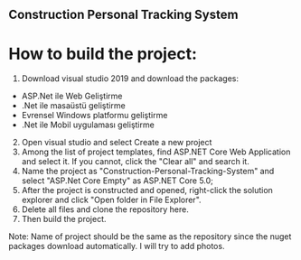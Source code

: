 ## Construction Personal Tracking System

# How to build the project:
1. Download visual studio 2019 and download the packages:
  - ASP.Net ile Web Geliştirme
  - .Net ile masaüstü geliştirme
  - Evrensel Windows platformu geliştirme
  - .Net ile Mobil uygulaması geliştirme
2. Open visual studio and select Create a new project
3. Among the list of project templates, find ASP.NET Core Web Application and select it. If you cannot, click the "Clear all" and search it.
4. Name the project as "Construction-Personal-Tracking-System" and select "ASP.Net Core Empty" as ASP.NET Core 5.0;
5. After the project is constructed and opened, right-click the solution explorer and click "Open folder in File Explorer".
6. Delete all files and clone the repository here.
7. Then build the project.

Note: Name of project should be the same as the repository since the nuget packages download automatically.
I will try to add photos.
